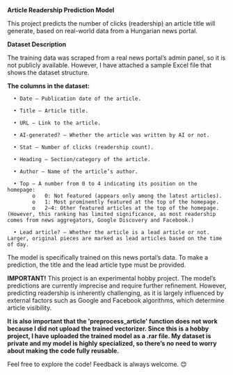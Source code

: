 **Article Readership Prediction Model**

This project predicts the number of clicks (readership) an article title will generate, based on real-world data from a Hungarian news portal.

**Dataset Description**

The training data was scraped from a real news portal’s admin panel, so it is not publicly available. However, I have attached a sample Excel file that shows the dataset structure.

**The columns in the dataset:**

      •	Date – Publication date of the article.

      •	Title – Article title.

      •	URL – Link to the article.

      •	AI-generated? – Whether the article was written by AI or not.

      •	Stat – Number of clicks (readership count).

      •	Heading – Section/category of the article.

      •	Author – Name of the article’s author.

      •	Top – A number from 0 to 4 indicating its position on the homepage:
            o	0: Not featured (appears only among the latest articles).
            o	1: Most prominently featured at the top of the homepage.
            o	2–4: Other featured articles at the top of the homepage. (However, this ranking has limited significance, as most readership comes from news aggregators, Google Discovery and Facebook.)
      
      •	Lead article? – Whether the article is a lead article or not. Larger, original pieces are marked as lead articles based on the time of day.

The model is specifically trained on this news portal’s data. To make a prediction, the title and the lead article type must be provided.

**IMPORTANT!**
This project is an experimental hobby project. The model’s predictions are currently imprecise and require further refinement. However, predicting readership is inherently challenging, as it is largely influenced by external factors such as Google and Facebook algorithms, which determine article visibility.

**It is also important that the 'preprocess_article' function does not work because I did not upload the trained vectorizer. Since this is a hobby project, I have uploaded the trained model as a .rar file. My dataset is private and my model is highly specialized, so there’s no need to worry about making the code fully reusable.**

Feel free to explore the code! Feedback is always welcome. 😊
